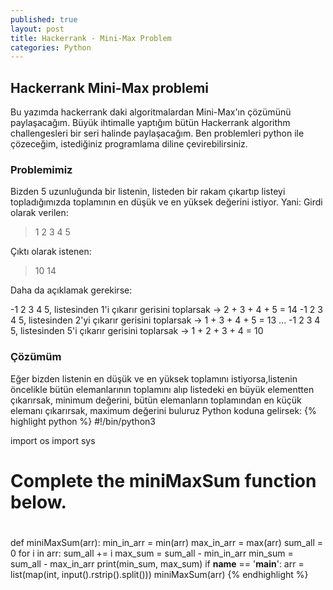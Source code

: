 ```yaml
---
published: true
layout: post
title: Hackerrank - Mini-Max Problem
categories: Python
---
```

## Hackerrank Mini-Max problemi

Bu yazımda hackerrank daki algoritmalardan Mini-Max'ın çözümünü paylaşacağım. Büyük ihtimalle yaptığım bütün Hackerrank algorithm challengesleri bir seri halinde paylaşacağım. Ben problemleri python ile çözeceğim, istediğiniz programlama diline çevirebilirsiniz.

### Problemimiz

Bizden 5 uzunluğunda bir listenin, listeden bir rakam çıkartıp listeyi topladığımızda toplamının en düşük ve en yüksek değerini istiyor. Yani:
Girdi olarak verilen:
> 1 2 3 4 5

Çıktı olarak istenen:
> 10 14

Daha da açıklamak gerekirse:

-1 2 3 4 5, listesinden 1'i çıkarır gerisini toplarsak -> 2 + 3 + 4 + 5 = 14
-1 2 3 4 5, listesinden 2'yi çıkarır gerisini toplarsak -> 1 + 3 + 4 + 5 = 13
...
-1 2 3 4 5, listesinden 5'i çıkarır gerisini toplarsak -> 1 + 2 + 3 + 4 = 10

### Çözümüm

Eğer bizden listenin en düşük ve en yüksek toplamını istiyorsa,listenin öncelikle bütün elemanlarının toplamını alıp listedeki en büyük elementten çıkarırsak, minimum değerini, bütün elemanların toplamından en küçük elemanı çıkarırsak, maximum değerini buluruz
Python koduna gelirsek:
{% highlight python %}
#!/bin/python3

import os
import sys

#
# Complete the miniMaxSum function below.
#
def miniMaxSum(arr):
    min_in_arr = min(arr)
    max_in_arr = max(arr) 
    sum_all = 0
    for i in arr:
        sum_all += i
    max_sum = sum_all - min_in_arr
    min_sum = sum_all - max_in_arr
    print(min_sum, max_sum)
if __name__ == '__main__':
    arr = list(map(int, input().rstrip().split()))
    miniMaxSum(arr)
{% endhighlight %}


